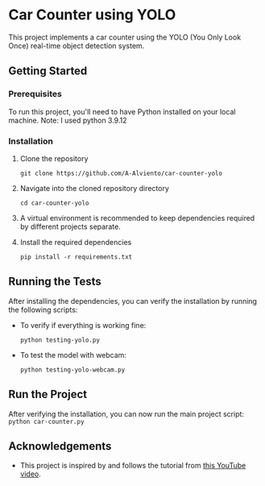 # Car Counter using YOLO

This project implements a car counter using the YOLO (You Only Look Once) real-time object detection system.

## Getting Started

### Prerequisites

To run this project, you'll need to have Python installed on your local machine.
Note: I used python 3.9.12

### Installation

1. Clone the repository
    ```
    git clone https://github.com/A-Alviento/car-counter-yolo
    ```
   
2. Navigate into the cloned repository directory
    ```
    cd car-counter-yolo
    ```
   
3. A virtual environment is recommended to keep dependencies required by different projects separate. 

4. Install the required dependencies
    ```
    pip install -r requirements.txt
    ```

## Running the Tests

After installing the dependencies, you can verify the installation by running the following scripts:

- To verify if everything is working fine:
    ```
    python testing-yolo.py
    ```

- To test the model with webcam:
    ```
    python testing-yolo-webcam.py
    ```
  
## Run the Project

After verifying the installation, you can now run the main project script:
    ```
    python car-counter.py
    ```

## Acknowledgements

* This project is inspired by and follows the tutorial from [this YouTube video](https://www.youtube.com/watch?v=WgPbbWmnXJ8&t=90s).
